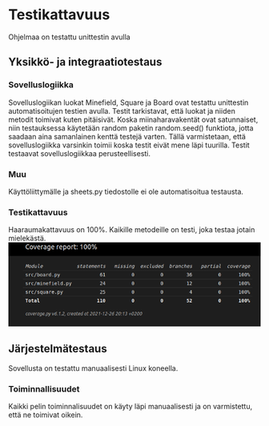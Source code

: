 # Testikattavuus
Ohjelmaa on testattu unittestin avulla

## Yksikkö- ja integraatiotestaus

### Sovelluslogiikka
Sovelluslogiikan luokat Minefield, Square ja Board ovat testattu unittestin automatisoitujen testien avulla. Testit tarkistavat, että luokat ja niiden metodit toimivat kuten pitäisivät. Koska miinaharavakentät ovat satunnaiset, niin testauksessa käytetään random paketin random.seed() funktiota, jotta saadaan aina samanlainen kenttä testejä varten. Tällä varmistetaan, että sovelluslogiikka varsinkin toimii koska testit eivät mene läpi tuurilla.
Testit testaavat sovelluslogiikkaa perusteellisesti.

### Muu
Käyttöliittymälle ja sheets.py tiedostolle ei ole automatisoitua testausta.

### Testikattavuus
Haaraumakattavuus on 100%. Kaikille metodeille on testi, joka testaa jotain mielekästä.
![kuva](./kuvat/testikattavuus.png)

## Järjestelmätestaus
Sovellusta on testattu manuaalisesti Linux koneella.

### Toiminnallisuudet
Kaikki pelin toiminnalisuudet on käyty läpi manuaalisesti ja on varmistettu, että ne toimivat oikein.
